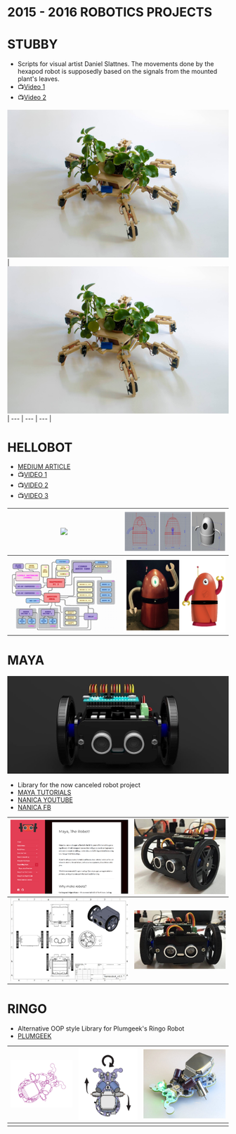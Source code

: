 # 2015 - 2016 ROBOTICS PROJECTS

# STUBBY
- Scripts for visual artist Daniel Slattnes. The movements done by the hexapod robot is supposedly based on the signals from the mounted plant's leaves.
- :tv:[Video 1](https://www.youtube.com/watch?v=9wri8Cr78Lo&feature=youtu.be)
- :tv:[Video 2](https://www.youtube.com/watch?v=Dt8aBi2poVQ&feature=youtu.be)

![](./IMG/plantoid1.jpg) | ![](./IMG/plantoid1.jpg) | 
--- | --- | ---
|

# HELLOBOT

- [MEDIUM ARTICLE](https://medium.freecodecamp.org/building-a-voice-activated-robot-for-an-advertising-agency-fedaa9f347d3
)
- :tv:[VIDEO 1](https://www.youtube.com/watch?v=Vm52cbjBIXY)
- :tv:[VIDEO 2](https://www.youtube.com/watch?v=AUFK5NduJuw)
- :tv:[VIDEO 3](https://www.youtube.com/watch?v=ZVj9yphvHjk)

| ![](./IMG/HELLOBOT.gif)      | ![](./IMG/HELLOBOT3.png)      |
| ----------------------------- |:-------------------------------:|
| ![](./IMG/HELLOBOT2.png)      | ![](./IMG/HELLOBOT1.png)        |

# MAYA
![](./IMG/MAYA4.JPG)

- Library for the now canceled robot project
- [MAYA TUTORIALS](https://robotmaya.wordpress.com/)
- [NANICA YOUTUBE](https://www.youtube.com/channel/UC0JFv2LIAz9EBLvpGctVzCg)
- [NANICA FB](https://www.facebook.com/nanicalabs/)

| ![](./IMG/MAYA2.PNG)      | ![](./IMG/MAYA3.JPG)      |
| ----------------------------- |:-------------------------------:|
| ![](./IMG/MAYA5.JPG)      | ![](./IMG/MAYA6.JPG)        |



# RINGO
- Alternative OOP style Library for Plumgeek's Ringo Robot
- [PLUMGEEK](http://www.plumgeek.com/)

![](./IMG/ringoIMG1.png) | ![](./IMG/ringoIMG2.png) | ![](./IMG/ringoIMG3.png)
--- | --- | ---
||
